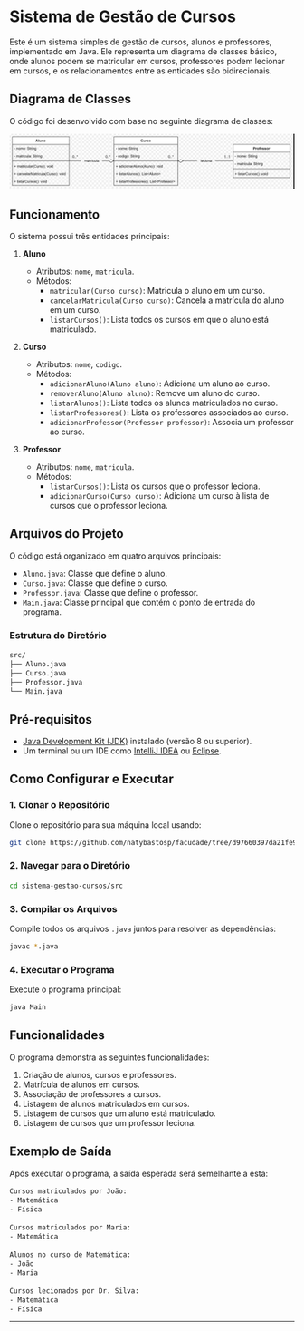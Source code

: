 # Sistema de Gestão de Cursos

Este é um sistema simples de gestão de cursos, alunos e professores, implementado em Java. Ele representa um diagrama de classes básico, onde alunos podem se matricular em cursos, professores podem lecionar em cursos, e os relacionamentos entre as entidades são bidirecionais.

## **Diagrama de Classes**

O código foi desenvolvido com base no seguinte diagrama de classes:

![Diagrama de Classes](./diagrama.png)

## **Funcionamento**

O sistema possui três entidades principais:

1. **Aluno**

   - Atributos: `nome`, `matricula`.
   - Métodos:
     - `matricular(Curso curso)`: Matricula o aluno em um curso.
     - `cancelarMatricula(Curso curso)`: Cancela a matrícula do aluno em um curso.
     - `listarCursos()`: Lista todos os cursos em que o aluno está matriculado.

2. **Curso**

   - Atributos: `nome`, `codigo`.
   - Métodos:
     - `adicionarAluno(Aluno aluno)`: Adiciona um aluno ao curso.
     - `removerAluno(Aluno aluno)`: Remove um aluno do curso.
     - `listarAlunos()`: Lista todos os alunos matriculados no curso.
     - `listarProfessores()`: Lista os professores associados ao curso.
     - `adicionarProfessor(Professor professor)`: Associa um professor ao curso.

3. **Professor**
   - Atributos: `nome`, `matricula`.
   - Métodos:
     - `listarCursos()`: Lista os cursos que o professor leciona.
     - `adicionarCurso(Curso curso)`: Adiciona um curso à lista de cursos que o professor leciona.

## **Arquivos do Projeto**

O código está organizado em quatro arquivos principais:

- `Aluno.java`: Classe que define o aluno.
- `Curso.java`: Classe que define o curso.
- `Professor.java`: Classe que define o professor.
- `Main.java`: Classe principal que contém o ponto de entrada do programa.

### Estrutura do Diretório

```
src/
├── Aluno.java
├── Curso.java
├── Professor.java
└── Main.java
```

## **Pré-requisitos**

- [Java Development Kit (JDK)](https://www.oracle.com/java/technologies/javase-downloads.html) instalado (versão 8 ou superior).
- Um terminal ou um IDE como [IntelliJ IDEA](https://www.jetbrains.com/idea/) ou [Eclipse](https://www.eclipse.org/ide/).

## **Como Configurar e Executar**

### 1. Clonar o Repositório

Clone o repositório para sua máquina local usando:

```bash
git clone https://github.com/natybastosp/facudade/tree/d97660397da21fe9516722076530dcf206fa3bd8/DiagramaDeClasses
```

### 2. Navegar para o Diretório

```bash
cd sistema-gestao-cursos/src
```

### 3. Compilar os Arquivos

Compile todos os arquivos `.java` juntos para resolver as dependências:

```bash
javac *.java
```

### 4. Executar o Programa

Execute o programa principal:

```bash
java Main
```

## **Funcionalidades**

O programa demonstra as seguintes funcionalidades:

1. Criação de alunos, cursos e professores.
2. Matrícula de alunos em cursos.
3. Associação de professores a cursos.
4. Listagem de alunos matriculados em cursos.
5. Listagem de cursos que um aluno está matriculado.
6. Listagem de cursos que um professor leciona.

## **Exemplo de Saída**

Após executar o programa, a saída esperada será semelhante a esta:

```
Cursos matriculados por João:
- Matemática
- Física

Cursos matriculados por Maria:
- Matemática

Alunos no curso de Matemática:
- João
- Maria

Cursos lecionados por Dr. Silva:
- Matemática
- Física
```

---
